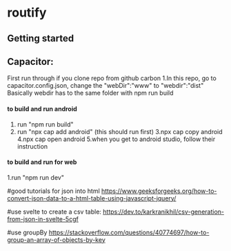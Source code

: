 # routify


## Getting started

## Capacitor:
First run through if you clone repo from github carbon
1.In this repo, go to capacitor.config.json, change the "webDir":"www" to "webdir":"dist"
Basically webdir has to the same folder with npm run build


#### to build and run android
1. run "npm run build"
2. run "npx cap add android" (this should run first)
3.npx cap copy android
4.npx cap open android
5.when you get to android studio, follow their instruction



#### to build and run for web
1.run "npm run dev"


#good tutorials for json into html
https://www.geeksforgeeks.org/how-to-convert-json-data-to-a-html-table-using-javascript-jquery/

#use svelte to create a csv table:
https://dev.to/karkranikhil/csv-generation-from-json-in-svelte-5cgf


#use groupBy
https://stackoverflow.com/questions/40774697/how-to-group-an-array-of-objects-by-key